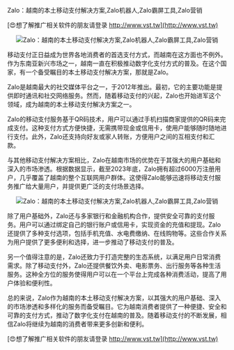Zalo：越南的本土移动支付解决方案,Zalo机器人,Zalo霸屏工具,Zalo营销

[😍想了解推广相关软件的朋友请登录 http://www.vst.tw](http://www.vst.tw)

 <center><img src="https://vst.tw/MP4/tuiguang/png/2.png" alt="Zalo：越南的本土移动支付解决方案,Zalo机器人,Zalo霸屏工具,Zalo营销"></center>

移动支付正日益成为世界各地消费者的首选支付方式，而越南在这方面也不例外。作为东南亚新兴市场之一，越南一直在积极推动数字化支付方式的普及。在这个国家，有一个备受瞩目的本土移动支付解决方案，那就是Zalo。

Zalo是越南最大的社交媒体平台之一，于2012年推出。最初，它的主要功能是提供即时通讯和社交网络服务。然而，随着移动支付的兴起，Zalo也开始进军这个领域，成为越南的本土移动支付解决方案之一。

Zalo的移动支付服务基于QR码技术，用户可以通过手机扫描商家提供的QR码来完成支付。这种支付方式方便快捷，无需携带现金或信用卡，使用户能够随时随地进行支付。此外，Zalo还支持向好友或家人转账，方便用户之间的互相支付和汇款。

与其他移动支付解决方案相比，Zalo在越南市场的优势在于其强大的用户基础和深入的市场渗透。根据数据显示，截至2023年底，Zalo拥有超过6000万注册用户，几乎覆盖了越南的整个互联网用户群体。这使得Zalo能够迅速将移动支付服务推广给大量用户，并提供更广泛的支付场景选择。

 <center><img src="https://vst.tw/MP4/tuiguang/png/5.png" alt="Zalo：越南的本土移动支付解决方案,Zalo机器人,Zalo霸屏工具,Zalo营销"></center>

除了用户基础外，Zalo还与多家银行和金融机构合作，提供安全可靠的支付服务。用户可以通过绑定自己的银行账户或信用卡，实现资金的充值和提现。Zalo还提供了多种支付选项，包括手机充值、水电费缴纳、在线购物等。这些合作关系为用户提供了更多便利和选择，进一步推动了移动支付的普及。

另一个值得注意的是，Zalo还致力于打造完整的生态系统，以满足用户日常消费需求。除了移动支付外，Zalo还提供餐饮外卖、电影票务、出行服务等各种生活服务。这种全方位的服务使得用户可以在一个平台上完成各种消费活动，提高了用户体验和便利性。

总的来说，Zalo作为越南的本土移动支付解决方案，以其强大的用户基础、深入的市场渗透和多样化的服务而备受瞩目。它为越南消费者提供了一种便捷、安全和可靠的支付方式，推动了数字化支付在越南的普及。随着移动支付的不断发展，相信Zalo将继续为越南的消费者带来更多创新和便利。

[😍想了解推广相关软件的朋友请登录 http://www.vst.tw](http://www.vst.tw)



